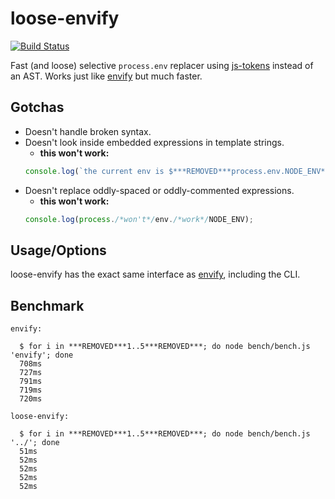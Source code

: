 # loose-envify

[![Build Status](https://travis-ci.org/zertosh/loose-envify.svg?branch=master)](https://travis-ci.org/zertosh/loose-envify)

Fast (and loose) selective `process.env` replacer using [js-tokens](https://github.com/lydell/js-tokens) instead of an AST. Works just like [envify](https://github.com/hughsk/envify) but much faster.

## Gotchas

* Doesn't handle broken syntax.
* Doesn't look inside embedded expressions in template strings.
  - **this won't work:**
  ```js
  console.log(`the current env is $***REMOVED***process.env.NODE_ENV***REMOVED***`);
  ```
* Doesn't replace oddly-spaced or oddly-commented expressions.
  - **this won't work:**
  ```js
  console.log(process./*won't*/env./*work*/NODE_ENV);
  ```

## Usage/Options

loose-envify has the exact same interface as [envify](https://github.com/hughsk/envify), including the CLI.

## Benchmark

```
envify:

  $ for i in ***REMOVED***1..5***REMOVED***; do node bench/bench.js 'envify'; done
  708ms
  727ms
  791ms
  719ms
  720ms

loose-envify:

  $ for i in ***REMOVED***1..5***REMOVED***; do node bench/bench.js '../'; done
  51ms
  52ms
  52ms
  52ms
  52ms
```
